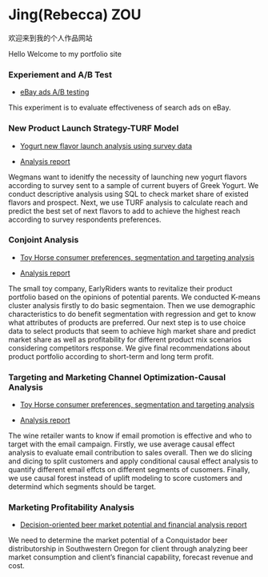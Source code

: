 # Jing(Rebecca) ZOU 

<p>欢迎来到我的个人作品网站</p>
<p>Hello Welcome to my portfolio site</p>



### Experiement and A/B Test

<ul>
 <li> <a href="https://github.com/Jzou96/Portfolio/blob/gh-pages/Ebay%20Ad%20Experiments%20and%20AB%20Testing.Rmd">eBay ads A/B testing </a> </li></ul>
<p>This experiment is to evaluate effectiveness of search ads on eBay.</p>


### New Product Launch Strategy-TURF Model

<ul>
  <li> <a href="https://github.com/Jzou96/Portfolio/blob/gh-pages/New%20Flavor%20Launch%20Analysis%20using%20TURF%20Model.R">Yogurt new flavor launch analysis using survey data</a> </li></ul>

<ul>
  <li> <a href="http://h3.pdfdo.com/Download/112219434127/112219434127.html">Analysis report</a> </li></ul>

<p>Wegmans want to idenitfy the necessity of launching new yogurt flavors according to survey sent to a sample of current buyers of Greek Yogurt. We conduct descriptive analysis using SQL to check market share of existed flavors and prospect. Next, we use TURF analysis to calculate reach and predict the best set of next flavors to add to achieve the highest reach according to survey respondents preferences.</p>


### Conjoint Analysis

<ul>
  <li> <a href="https://github.com/Jzou96/Portfolio/blob/gh-pages/Conjoint%20analysis%20and%20marketing%20simulation.R">Toy Horse consumer preferences, segmentation and targeting analysis</a> </li></ul>

<ul>
  <li> <a href="http://h1.pdfdo.com/Download/112220024705/112220024705.html">Analysis report</a> </li></ul>
  
<p>The small toy company, EarlyRiders wants to revitalize their product portfolio based on the opinions of potential parents. We conducted K-means cluster analysis firstly to do basic segmentaion. Then we use demographic characteristics to do benefit segmentation with regression and get to know what attributes of products are preferred. Our next step is to use choice data to select products that seem to achieve high market share and predict market share as well as profitability for different product mix scenarios considering competitors response. We give final recommendations about product portfolio according to short-term and long term profit.</p>
 
### Targeting and Marketing Channel Optimization-Causal Analysis

<ul>
  <li> <a href="https://github.com/Jzou96/Portfolio/blob/gh-pages/Causal%20effect%20slicing%20and%20dicing%20and%20lift%20model%20.Rmd">Toy Horse consumer preferences, segmentation and targeting analysis</a> </li></ul>

<ul>
  <li> <a href="http://q7.pdfdo.com/Download/112220332397/112220332397.html">Analysis report</a> </li></ul>
  
 <p>The wine retailer wants to know if email promotion is effective and who to target with the email campaign. Firstly, we use average causal effect analysis to evaluate email contribution to sales overall. Then we do slicing and dicing to split customers and apply conditional causal effect analysis to quantify different email effcts on different segments of cusomers. Finally, we use causal forest instead of uplift modeling to score customers and determind which segments should be target.</p>

### Marketing Profitability Analysis

<ul>
  <li> <a href="http://h7.pdfdo.com/Download/112221100633/112221100633.html">Decision-oriented beer market potential and financial analysis report</a> </li></ul>
 
 <p>We need to determine the market potential of a Conquistador beer distributorship in Southwestern Oregon for client through analyzing beer market consumption and client’s financial capability, forecast revenue and cost.</p>

